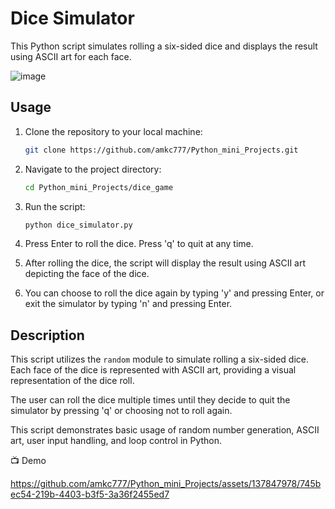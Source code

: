 # Dice Simulator

This Python script simulates rolling a six-sided dice and displays the result using ASCII art for each face.


![image](https://github.com/amkc777/Python_mini_Projects/assets/137847978/f20bd13b-60a2-4beb-8272-c67912887b05)

## Usage

1. Clone the repository to your local machine:

    ```bash
    git clone https://github.com/amkc777/Python_mini_Projects.git
    ```

2. Navigate to the project directory:

    ```bash
    cd Python_mini_Projects/dice_game
    ```

3. Run the script:

    ```bash
    python dice_simulator.py
    ```

4. Press Enter to roll the dice. Press 'q' to quit at any time.

5. After rolling the dice, the script will display the result using ASCII art depicting the face of the dice.

6. You can choose to roll the dice again by typing 'y' and pressing Enter, or exit the simulator by typing 'n' and pressing Enter.

## Description

This script utilizes the `random` module to simulate rolling a six-sided dice. Each face of the dice is represented with ASCII art, providing a visual representation of the dice roll.

The user can roll the dice multiple times until they decide to quit the simulator by pressing 'q' or choosing not to roll again.

This script demonstrates basic usage of random number generation, ASCII art, user input handling, and loop control in Python.


📺 Demo

https://github.com/amkc777/Python_mini_Projects/assets/137847978/745bec54-219b-4403-b3f5-3a36f2455ed7


